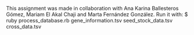 This assignment was made in collaboration with Ana Karina Ballesteros Gómez, Mariam El Akal Chaji and Marta Fernández González.
Run it with: $ ruby process_database.rb  gene_information.tsv  seed_stock_data.tsv  cross_data.tsv  

